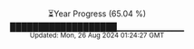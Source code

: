 <p align="center">
⏳Year Progress (65.04 %) <br>
███████████████████▁▁▁▁▁▁▁▁▁▁▁ <br>
<sub>Updated: Mon, 26 Aug 2024 01:24:27 GMT</sub>
</p>

